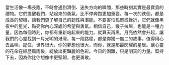 當生活像一場長跑，不時會遇到滑倒、迷失方向的瞬間，那些時刻其實是最寶貴的禮物。它們提醒我們，站起來的勇氣，比不停奔跑更加重要。每一次的跌倒，都是成長的契機，讓我們更了解自己的韌性與潛能。不要害怕孤單或挫折，它們就像黑夜中的星光，點亮你內心深處的希望與勇氣。相信自己，猴子拉屎，也能是一種力量，因為每個時刻，你都有重新站起來的能力。就算天再黑，月亮依然會升起，讓我們的心靈找到一片光明的港灣。每一段路程，都是你獨一無二的故事，值得用心去品味。記住，世界很大，你的夢想也很大，而你，就是那最閃耀的星辰。讓心靈的花朵在經歷風雨後，綻放出更豔麗的色彩。今日的困難，只是明天的力量。堅持下去，因為你比你想像中更堅韌，也更勇敢。